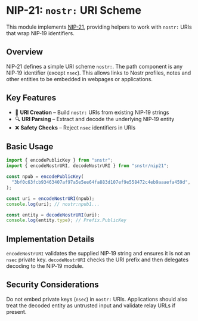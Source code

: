 # NIP-21: `nostr:` URI Scheme

This module implements [NIP-21](https://github.com/nostr-protocol/nips/blob/master/21.md), providing helpers to work with `nostr:` URIs that wrap NIP‑19 identifiers.

## Overview

NIP‑21 defines a simple URI scheme `nostr:`. The path component is any NIP‑19 identifier (except `nsec`). This allows links to Nostr profiles, notes and other entities to be embedded in webpages or applications.

## Key Features

- 🔗 **URI Creation** – Build `nostr:` URIs from existing NIP‑19 strings
- 🔍 **URI Parsing** – Extract and decode the underlying NIP‑19 entity
- ❌ **Safety Checks** – Reject `nsec` identifiers in URIs

## Basic Usage

```typescript
import { encodePublicKey } from "snstr";
import { encodeNostrURI, decodeNostrURI } from "snstr/nip21";

const npub = encodePublicKey(
  "3bf0c63fcb93463407af97a5e5ee64fa883d107ef9e558472c4eb9aaaefa459d",
);

const uri = encodeNostrURI(npub);
console.log(uri); // nostr:npub1...

const entity = decodeNostrURI(uri);
console.log(entity.type); // Prefix.PublicKey
```

## Implementation Details

`encodeNostrURI` validates the supplied NIP‑19 string and ensures it is not an `nsec` private key. `decodeNostrURI` checks the URI prefix and then delegates decoding to the NIP‑19 module.

## Security Considerations

Do not embed private keys (`nsec`) in `nostr:` URIs. Applications should also treat the decoded entity as untrusted input and validate relay URLs if present.
